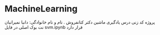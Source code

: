 # MachineLearning
پروژه کد زنی درس یادگیری ماشین دکتر کتانفروش .
نام و نام خانوادگی: دانیا نمیرانیان
نت بوک اصلی در فایل svm.ipynb قرار دارد
